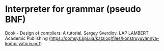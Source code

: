 # Interpreter for grammar (pseudo BNF)

Book - Design of compilers: A tutorial. Sergey Sverdlov. LAP LAMBERT Academic Publishing (https://comsys.kpi.ua/katalog/files/konstruyuvannya-kompilyatoriv.pdf)
